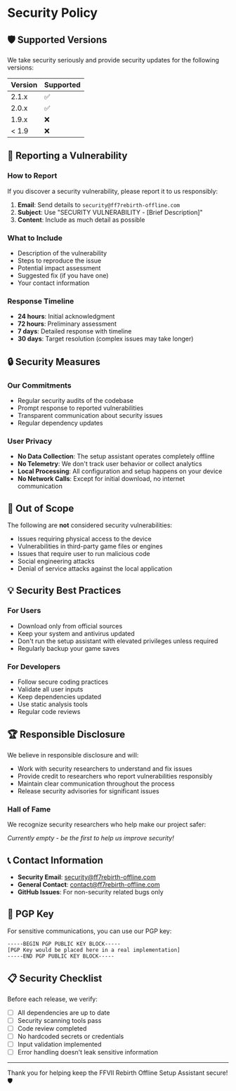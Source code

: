 # Security Policy

## 🛡️ Supported Versions

We take security seriously and provide security updates for the following versions:

| Version | Supported          |
| ------- | ------------------ |
| 2.1.x   | :white_check_mark: |
| 2.0.x   | :white_check_mark: |
| 1.9.x   | :x:                |
| < 1.9   | :x:                |

## 🚨 Reporting a Vulnerability

### How to Report
If you discover a security vulnerability, please report it to us responsibly:

1. **Email**: Send details to `security@ff7rebirth-offline.com`
2. **Subject**: Use "SECURITY VULNERABILITY - [Brief Description]"
3. **Content**: Include as much detail as possible

### What to Include
- Description of the vulnerability
- Steps to reproduce the issue
- Potential impact assessment
- Suggested fix (if you have one)
- Your contact information

### Response Timeline
- **24 hours**: Initial acknowledgment
- **72 hours**: Preliminary assessment
- **7 days**: Detailed response with timeline
- **30 days**: Target resolution (complex issues may take longer)

## 🔒 Security Measures

### Our Commitments
- Regular security audits of the codebase
- Prompt response to reported vulnerabilities
- Transparent communication about security issues
- Regular dependency updates

### User Privacy
- **No Data Collection**: The setup assistant operates completely offline
- **No Telemetry**: We don't track user behavior or collect analytics
- **Local Processing**: All configuration and setup happens on your device
- **No Network Calls**: Except for initial download, no internet communication

## 🚫 Out of Scope

The following are **not** considered security vulnerabilities:
- Issues requiring physical access to the device
- Vulnerabilities in third-party game files or engines
- Issues that require user to run malicious code
- Social engineering attacks
- Denial of service attacks against the local application

## 💡 Security Best Practices

### For Users
- Download only from official sources
- Keep your system and antivirus updated
- Don't run the setup assistant with elevated privileges unless required
- Regularly backup your game saves

### For Developers
- Follow secure coding practices
- Validate all user inputs
- Keep dependencies updated
- Use static analysis tools
- Regular code reviews

## 🏆 Responsible Disclosure

We believe in responsible disclosure and will:
- Work with security researchers to understand and fix issues
- Provide credit to researchers who report vulnerabilities responsibly
- Maintain clear communication throughout the process
- Release security advisories for significant issues

### Hall of Fame
We recognize security researchers who help make our project safer:

*Currently empty - be the first to help us improve security!*

## 📞 Contact Information

- **Security Email**: security@ff7rebirth-offline.com
- **General Contact**: contact@ff7rebirth-offline.com
- **GitHub Issues**: For non-security related bugs only

## 🔐 PGP Key

For sensitive communications, you can use our PGP key:

```
-----BEGIN PGP PUBLIC KEY BLOCK-----
[PGP Key would be placed here in a real implementation]
-----END PGP PUBLIC KEY BLOCK-----
```

## 📋 Security Checklist

Before each release, we verify:
- [ ] All dependencies are up to date
- [ ] Security scanning tools pass
- [ ] Code review completed
- [ ] No hardcoded secrets or credentials
- [ ] Input validation implemented
- [ ] Error handling doesn't leak sensitive information

---

Thank you for helping keep the FFVII Rebirth Offline Setup Assistant secure! 🛡️ 